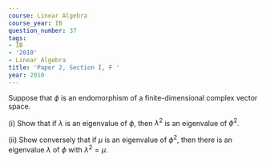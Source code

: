 ```yaml
---
course: Linear Algebra
course_year: IB
question_number: 37
tags:
- IB
- '2010'
- Linear Algebra
title: 'Paper 2, Section I, F '
year: 2010
---
```




Suppose that $\phi$ is an endomorphism of a finite-dimensional complex vector space.

(i) Show that if $\lambda$ is an eigenvalue of $\phi$, then $\lambda^{2}$ is an eigenvalue of $\phi^{2}$.

(ii) Show conversely that if $\mu$ is an eigenvalue of $\phi^{2}$, then there is an eigenvalue $\lambda$ of $\phi$ with $\lambda^{2}=\mu$.